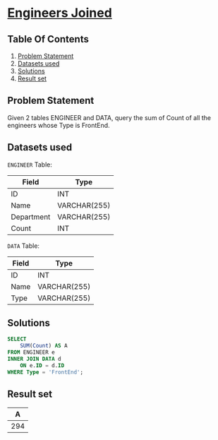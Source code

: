 # [Engineers Joined](https://www.interviewbit.com/problems/engineers-joined/)

## Table Of Contents
1. [Problem Statement]()
2. [Datasets used]()
3. [Solutions]()
4. [Result set]()

## Problem Statement

Given 2 tables ENGINEER and DATA, query the sum of Count of all the engineers whose Type is FrontEnd.

## Datasets used

```ENGINEER``` Table:

| Field      | Type         |
| ---------- | ------------ |
| ID         | INT          |
| Name       | VARCHAR(255) |
| Department | VARCHAR(255) |
| Count      | INT          |

```DATA``` Table:

| Field | Type         |
| ----- | ------------ |
| ID    | INT          |
| Name  | VARCHAR(255) |
| Type  | VARCHAR(255) |

## Solutions

```sql
SELECT
    SUM(Count) AS A
FROM ENGINEER e
INNER JOIN DATA d
    ON e.ID = d.ID
WHERE Type = 'FrontEnd';
```

## Result set

| **A** |
| ----- |
| 294   |